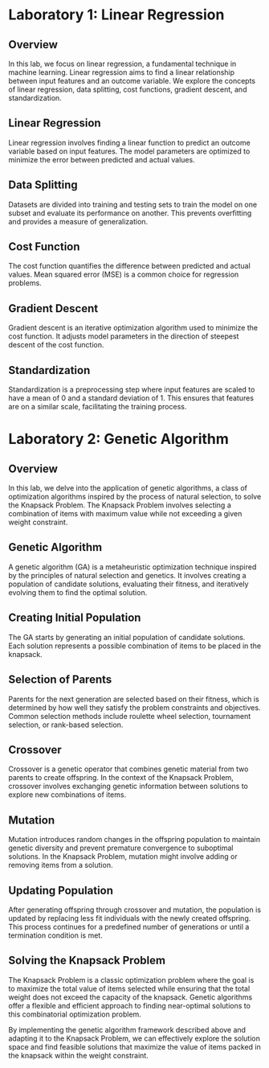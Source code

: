 # Laboratory 1: Linear Regression 

## Overview
In this lab, we focus on linear regression, a fundamental technique in machine learning. Linear regression aims to find a linear relationship between input features and an outcome variable. We explore the concepts of linear regression, data splitting, cost functions, gradient descent, and standardization.

## Linear Regression
Linear regression involves finding a linear function to predict an outcome variable based on input features. The model parameters are optimized to minimize the error between predicted and actual values.

## Data Splitting
Datasets are divided into training and testing sets to train the model on one subset and evaluate its performance on another. This prevents overfitting and provides a measure of generalization.

## Cost Function
The cost function quantifies the difference between predicted and actual values. Mean squared error (MSE) is a common choice for regression problems.

## Gradient Descent
Gradient descent is an iterative optimization algorithm used to minimize the cost function. It adjusts model parameters in the direction of steepest descent of the cost function.

## Standardization
Standardization is a preprocessing step where input features are scaled to have a mean of 0 and a standard deviation of 1. This ensures that features are on a similar scale, facilitating the training process.

# Laboratory 2: Genetic Algorithm 

## Overview
In this lab, we delve into the application of genetic algorithms, a class of optimization algorithms inspired by the process of natural selection, to solve the Knapsack Problem. The Knapsack Problem involves selecting a combination of items with maximum value while not exceeding a given weight constraint.

## Genetic Algorithm
A genetic algorithm (GA) is a metaheuristic optimization technique inspired by the principles of natural selection and genetics. It involves creating a population of candidate solutions, evaluating their fitness, and iteratively evolving them to find the optimal solution.

## Creating Initial Population
The GA starts by generating an initial population of candidate solutions. Each solution represents a possible combination of items to be placed in the knapsack.

## Selection of Parents
Parents for the next generation are selected based on their fitness, which is determined by how well they satisfy the problem constraints and objectives. Common selection methods include roulette wheel selection, tournament selection, or rank-based selection.

## Crossover
Crossover is a genetic operator that combines genetic material from two parents to create offspring. In the context of the Knapsack Problem, crossover involves exchanging genetic information between solutions to explore new combinations of items.

## Mutation
Mutation introduces random changes in the offspring population to maintain genetic diversity and prevent premature convergence to suboptimal solutions. In the Knapsack Problem, mutation might involve adding or removing items from a solution.

## Updating Population
After generating offspring through crossover and mutation, the population is updated by replacing less fit individuals with the newly created offspring. This process continues for a predefined number of generations or until a termination condition is met.

## Solving the Knapsack Problem
The Knapsack Problem is a classic optimization problem where the goal is to maximize the total value of items selected while ensuring that the total weight does not exceed the capacity of the knapsack. Genetic algorithms offer a flexible and efficient approach to finding near-optimal solutions to this combinatorial optimization problem.

By implementing the genetic algorithm framework described above and adapting it to the Knapsack Problem, we can effectively explore the solution space and find feasible solutions that maximize the value of items packed in the knapsack within the weight constraint.
